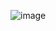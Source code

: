 ![image](https://user-images.githubusercontent.com/97479525/149249400-909fdc74-fe1c-4c94-b29d-57b962418e35.png)
